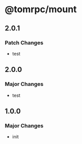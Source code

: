 # @tomrpc/mount

## 2.0.1

### Patch Changes

- test

## 2.0.0

### Major Changes

- test

## 1.0.0

### Major Changes

- init
